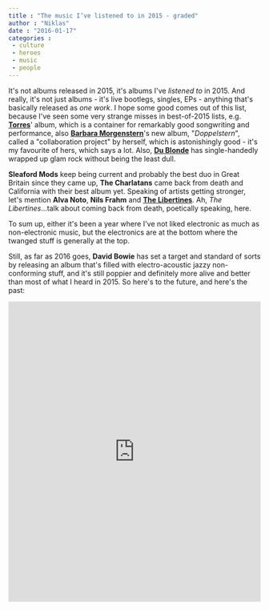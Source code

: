 ```yaml
---
title : "The music I’ve listened to in 2015 - graded"
author : "Niklas"
date : "2016-01-17"
categories : 
 - culture
 - heroes
 - music
 - people
---
```


It's not albums released in 2015, it's albums I've _listened to_ in 2015. And really, it's not just albums - it's live bootlegs, singles, EPs - anything that's basically released as _one work_. I hope some good comes out of this list, because I've seen some very strange misses in best-of-2015 lists, e.g. **[Torres](https://niklasblog.com/?p=17291)**' album, which is a container for remarkably good songwriting and performance, also **[Barbara Morgenstern](http://www.barbaramorgenstern.de/doppelstern)**'s new album, "_Doppelstern_", called a "collaboration project" by herself, which is astonishingly good - it's my favourite of hers, which says a lot. Also, **[Du Blonde](https://niklasblog.com/?p=17308)** has single-handedly wrapped up glam rock without being the least dull.

**Sleaford Mods** keep being current and probably the best duo in Great Britain since they came up, **The Charlatans** came back from death and California with their best album yet. Speaking of artists getting stronger, let's mention **Alva Noto**, **Nils Frahm** and **[The Libertines](https://niklasblog.com/?p=17515)**. Ah, _The Libertines_...talk about coming back from death, poetically speaking, here.

To sum up, either it's been a year where I've not liked electronic as much as non-electronic music, but the electronics are at the bottom where the twanged stuff is generally at the top.

Still, as far as 2016 goes, **David Bowie** has set a target and standard of sorts by releasing an album that's filled with electro-acoustic jazzy non-conforming stuff, and it's still poppier and definitely more alive and better than most of what I heard in 2015. So here's to the future, and here's the past:

<iframe class="scribd_iframe_embed" src="https://www.scribd.com/embeds/295782443/content?start_page=1&amp;view_mode=scroll&amp;show_recommendations=true" data-auto-height="false" data-aspect-ratio="undefined" scrolling="no" id="doc_42582" width="100%" height="600" frameborder="0"></iframe>
